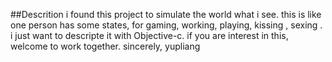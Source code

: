 ##Descrition
i found this project to simulate the world what i see. this is like one person has some states, for gaming, working, playing, kissing , sexing . i just want to descripte it with Objective-c. if you are interest in this, welcome to work together. 
			sincerely, yupliang
    
